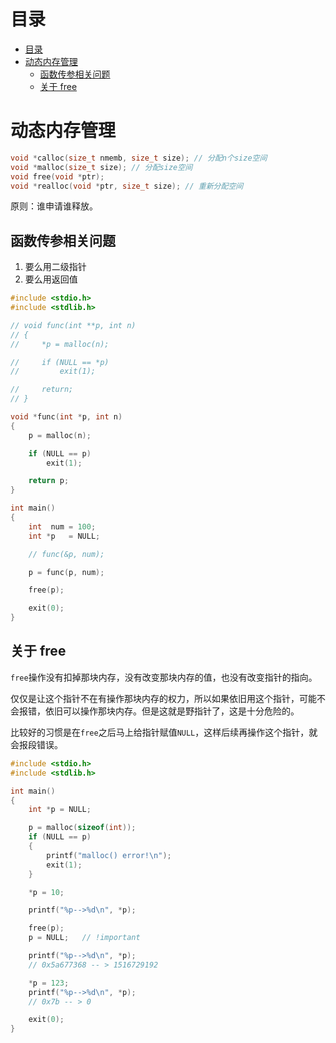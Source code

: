 # 目录
- [目录](#目录)
- [动态内存管理](#动态内存管理)
  - [函数传参相关问题](#函数传参相关问题)
  - [关于 free](#关于-free)


# 动态内存管理

```` c
void *calloc(size_t nmemb, size_t size); // 分配n个size空间
void *malloc(size_t size); // 分配size空间
void free(void *ptr);
void *realloc(void *ptr, size_t size); // 重新分配空间
````



原则：谁申请谁释放。



## 函数传参相关问题

1. 要么用二级指针
2. 要么用返回值

```c
#include <stdio.h>
#include <stdlib.h>

// void func(int **p, int n)
// {
//     *p = malloc(n);

//     if (NULL == *p)
//         exit(1);

//     return;
// }

void *func(int *p, int n)
{
    p = malloc(n);

    if (NULL == p)
        exit(1);

    return p;
}

int main()
{
    int  num = 100;
    int *p   = NULL;

    // func(&p, num);

    p = func(p, num);

    free(p);

    exit(0);
}

```





## 关于 free

`free`操作没有扣掉那块内存，没有改变那块内存的值，也没有改变指针的指向。

仅仅是让这个指针不在有操作那块内存的权力，所以如果依旧用这个指针，可能不会报错，依旧可以操作那块内存。但是这就是野指针了，这是十分危险的。

比较好的习惯是在`free`之后马上给指针赋值`NULL`，这样后续再操作这个指针，就会报段错误。

```c
#include <stdio.h>
#include <stdlib.h>

int main()
{
    int *p = NULL;

    p = malloc(sizeof(int));
    if (NULL == p)
    {
        printf("malloc() error!\n");
        exit(1);
    }

    *p = 10;

    printf("%p-->%d\n", *p);

    free(p);
    p = NULL;   // !important

    printf("%p-->%d\n", *p);
    // 0x5a677368 -- > 1516729192

    *p = 123;
    printf("%p-->%d\n", *p);
    // 0x7b -- > 0

    exit(0);
}

```



